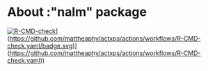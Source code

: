 # About :"nalm" package

<!-- badges: start -->

[![R-CMD-check]([https://github.com/Krishnakumarshrestha/nalm/actions/workflows/R-CMD-check.yaml/badge.svg)](https://github.com/Krishnakumarshrestha/nalm/actions/workflows/R-CMD-check.yaml)](https://github.com/mattheaphy/actxps/actions/workflows/R-CMD-check.yaml/badge.svg)](https://github.com/mattheaphy/actxps/actions/workflows/R-CMD-check.yaml))

<!-- badges: end -->
